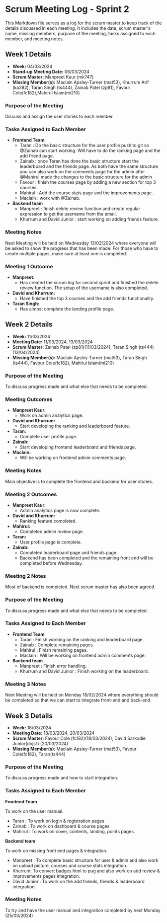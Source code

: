 # Scrum Meeting Log - Sprint 2

This Markdown file serves as a log for the scrum master to keep track of the details discussed in each meeting. It includes the date, scrum master's name, missing members, purpose of the meeting, tasks assigned to each member, and meeting notes.

## Week 1 Details

- **Week:** 04/03/2024
- **Stand-up Meeting Date:** 06/03/2024
- **Scrum Master:** Manpreet Kaur (mk747)
- **Missing Member(s):** Maclain Apsley-Turner (mat53), Khurrum Arif (ka382), Taran Singh (ts444), Zainab Patel (zp81), Favour Cole(fc182),Mahirul Islam(mi210)

### Purpose of the Meeting

Discuss and assign the user stories to each member.

### Tasks Assigned to Each Member

- **Frontend Team**
  - Taran : Do the basic structure for the user profile push to git so @Zainab can start working. Will have to do the ranking page and the add friend page.
  - Zainab : once Taran has done the basic structure start the leaderboard and the friends page. As both have the same structure you can also work on the comments page for the admin after @Mahirul made the changes to the basic structure for the admin
  - Favour : finish the courses page by adding a new section for top 3 courses.
  - Mahirul : Add the course stats page and the improvements page.
  - Maclain : work with @Zainab.
- **Backend team**
  - Manpreet : finish delete review function and create regular expression to get the username from the email.
  - Khurrum and David Junior : start working on adding friends feature.

### Meeting Notes

Next Meeting will be held on Wednesday 13/02/2024 where everyone will be asked to show the progress that has been made. For those who have to create multiple pages, make sure at least one is completed.

### Meeting 1 Outcome

- **Manpreet:**
  - Has created the scrum log for second sprint and finished the delete review function. The setup of the username is also completed.
- **David and Khurrum:**
  - Have finished the top 3 courses and the add friends functionality.
- **Taran Singh:**
  - Has almost complete the landing profile page.

## Week 2 Details

- **Week:** 11/03/2024
- **Meeting Date:** 11/03/2024, 13/03/2024
- **Scrum Master:** Zainab Patel (zp81)(11/03/2024), Taran Singh (ts444)(13/04/2024)
- **Missing Member(s):** Maclain Apsley-Turner (mat53), Taran Singh (ts444), Favour Cole(fc182), Mahirul Islam(mi210)

### Purpose of the Meeting

To discuss progress made and what else that needs to be completed.

### Meeting Outcomes

- **Manpreet Kaur:**
  - Work on admin analytics page.
- **David and Khurrum:**
  - Start developing the ranking and leaderboard feature.
- **Taran:**
  - Complete user profile page.
- **Zainab:**
  - Start developing frontend leaderboard and friends page.
- **Maclain:**
  - Will be working on frontend admin comments page.

### Meeting Notes

Main objective is to complete the frontend and backend for user stories.

### Meeting 2 Outcomes

- **Manpreet Kaur:**
  - Admin analytics page is now complete.
- **David and Khurrum:**
  - Ranking feature completed.
- **Mahirul:**
  - Completed admin review page.
- **Taran:**
  - User profile page is complete.
- **Zainab:**
  - Completed leaderboard page and friends page.
  - Backend has been completed and the remaining front end will be completed before Wednesday. 

### Meeting 2 Notes

Most of backend is completed. Next scrum master has also been agreed.


### Purpose of the Meeting

To discuss progress made and what else that needs to be completed.

### Tasks Assigned to Each Member

- **Frontend Team**
  - Taran : Finish working on the ranking and leaderboard page.
  - Zainab : Complete remaining pages.
  - Mahirul : Finish remaining pages.
  - Maclain : Will be working on frontend admin comments page.
- **Backend team**
  - Manpreet : Finish error handling.
  - Khurrum and David Junior : Finish working on the leaderboard.

### Meeting 3 Notes

Next Meeting will be held on Monday 18/02/2024 where everything should be completed so that we can start to integrate front-end and back-end.

## Week 3 Details

- **Week:** 18/03/2024
- **Meeting Date:** 18/03/2024, 20/03/2024
- **Scrum Master:** Favour Cole (fc182)(18/03/2024), David Sarkodie Junior(dojs1) (20/03/2024)
- **Missing Member(s):** Maclain Apsley-Turner (mat53), Favour Cole(fc182), Taran(ts444)

### Purpose of the Meeting

To discuss progress made and how to start integration.

### Tasks Assigned to Each Member

**Frontend Team**

To work on the user manual.

  - Taran : To work on login & registration pages
  - Zainab : To work on dashboard & course pages 
  - Mahirul : To work on cover, contents, landing, points pages.
  
**Backend team**

To work on missing front end pages & integration.

  - Manpreet : To complete basic structure for user & admin and also work on upload picture, courses and course stats integration.
  - Khurrum: To convert badges html to pug and also work on add review & improvements pages integration.
  - David Junior : To work on the add friends, friends & leaderboard integration.

### Meeting Notes

To try and have the user manual and integration completed by next Monday (25/03/2024)
